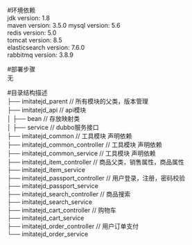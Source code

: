 #环境依赖  
jdk version: 1.8  
maven version: 3.5.0
mysql version: 5.6  
redis  version: 5.0  
tomcat  version: 8.5  
elasticsearch version: 7.6.0  
rabbitmq  version: 3.8.9 

#部署步骤  
无


#目录结构描述  
├── imitatejd_parent                   // 所有模块的父类，版本管理   
├── imitatejd_api                      // api模块  
│   ├── bean                          // 存放映射类  
│   ├── service                       // dubbo服务接口  
├── imitatejd_common                   // 工具模块 声明依赖  
├── imitatejd_common_controller        // 工具模块 声明依赖  
├── imitatejd_common_service           // 工具模块 声明依赖  
├── imitatejd_item_controller          // 商品父类，销售属性，商品属性  
├── imitatejd_item_service  
├── imitatejd_passport_controller      // 用户登录，注册，密码校验  
├── imitatejd_passport_service   
├── imitatejd_search_controller        // 商品搜索  
├── imitatejd_search_service             
├── imitatejd_cart_controller          // 购物车    
├── imitatejd_cart_service  
├── imitatejd_order_controller         // 用户订单支付  
└── imitatejd_order_service
         
     
